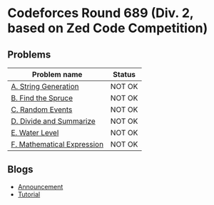 # Codeforces Round 689 (Div. 2, based on Zed Code Competition)

## Problems

|Problem name|Status|
|------------|---------|
| [A. String Generation](problems/A._String_Generation.md)|NOT OK|
| [B. Find the Spruce](problems/B._Find_the_Spruce.md)|NOT OK|
| [C. Random Events](problems/C._Random_Events.md)|NOT OK|
| [D. Divide and Summarize](problems/D._Divide_and_Summarize.md)|NOT OK|
| [E. Water Level](problems/E._Water_Level.md)|NOT OK|
| [F. Mathematical Expression](problems/F._Mathematical_Expression.md)|NOT OK|
## Blogs

- [Announcement](blogs/Announcement.md)
- [Tutorial](blogs/Tutorial.md)
